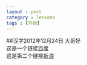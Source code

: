 ```yaml
---
layout : post
category : lessons
tags : [开始]
---
```

##汉字2012年12月24日
 大哥好  
这是一个链接[百度](http://www.baidu.com "")   
这是第二个链接[新浪](http://www.sina.com.cn/ "")



